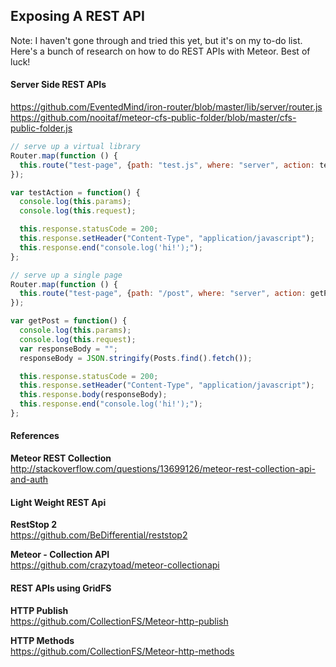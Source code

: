 ## Exposing A REST API

Note:  I haven't gone through and tried this yet, but it's on my to-do list.  Here's a bunch of research on how to do REST APIs with Meteor.  Best of luck!  


#### Server Side REST APIs

https://github.com/EventedMind/iron-router/blob/master/lib/server/router.js   
https://github.com/nooitaf/meteor-cfs-public-folder/blob/master/cfs-public-folder.js   


````js
// serve up a virtual library
Router.map(function () {
  this.route("test-page", {path: "test.js", where: "server", action: testAction});
});

var testAction = function() {
  console.log(this.params);
  console.log(this.request);

  this.response.statusCode = 200;
  this.response.setHeader("Content-Type", "application/javascript");
  this.response.end("console.log('hi!');");
};
````

````js
// serve up a single page
Router.map(function () {
  this.route("test-page", {path: "/post", where: "server", action: getPost});
});

var getPost = function() {
  console.log(this.params);
  console.log(this.request);
  var responseBody = "";
  responseBody = JSON.stringify(Posts.find().fetch());

  this.response.statusCode = 200;
  this.response.setHeader("Content-Type", "application/javascript");
  this.response.body(responseBody);
  this.response.end("console.log('hi!');");
};
````



#### References  

**Meteor REST Collection**  
http://stackoverflow.com/questions/13699126/meteor-rest-collection-api-and-auth  



#### Light Weight REST Api

**RestStop 2**  
https://github.com/BeDifferential/reststop2  

**Meteor - Collection API**    
https://github.com/crazytoad/meteor-collectionapi  


#### REST APIs using GridFS

**HTTP Publish**  
https://github.com/CollectionFS/Meteor-http-publish  

**HTTP Methods**  
https://github.com/CollectionFS/Meteor-http-methods  
